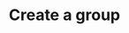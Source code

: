 ---
layout: default
layout_keyword: knowledge_base_video
title: Create a group
tagline: Learn how to create a group on our site.
description: This is a video on how you sell products on our site.
video_tags: [create_a_group]
video_thumb: http://placehold.it/350x200
video_url: http://www.youtube.com/watch?v=EOdd5mr2zAk&feature=share&list=PLB5617336FA5BC11B
group: basic_user_video
osmplayer:
  debug: true
  params: 
    height: 600px
---